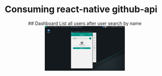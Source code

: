 # Consuming react-native github-api


<div align="center">
  ## Dashboard 
  List all users after user search by name
  
  <img src="images/main.png" width="50%" height="50%" />
</div>
